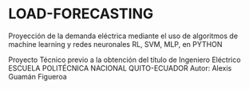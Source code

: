 # LOAD-FORECASTING
Proyección de la demanda eléctrica mediante el uso de algoritmos de machine learning y redes neuronales RL, SVM, MLP, en PYTHON

Proyecto Técnico previo a la obtención del título de Ingeniero Eléctrico
ESCUELA POLITÉCNICA NACIONAL
QUITO-ECUADOR
Autor: Alexis Guamán Figueroa
